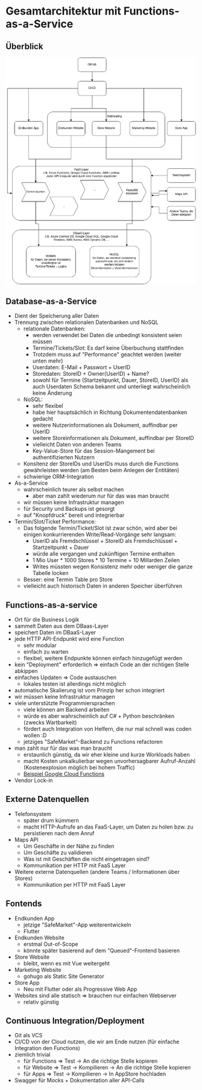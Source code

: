 # Gesamtarchitektur mit Functions-as-a-Service

## Überblick

![Architektur Übersicht](../diagrams/faas-architecture.png)

## Database-as-a-Service

- Dient der Speicherung aller Daten
- Trennung zwischen relationalen Datenbanken und NoSQL
    - relationale Datenbanken:
        - werden verwendet bei Daten die unbedingt konsistent seien müssen
        - Termine/Tickets/Slot: Es darf keine Überbuchung stattfinden
        - Trotzdem muss auf "Performance" geachtet werden (weiter unten mehr)
        - Userdaten: E-Mail + Passwort + UserID
        - Storedaten: StoreID + Owner(UserID) + Name?
        - sowohl für Termine (Startzeitpunkt, Dauer, StoreID, UserID) als auch Userdaten Schema bekannt und unterliegt wahrscheinlich keine Änderung
    - NoSQL:
        - sehr flexibel
        - habe hier hauptsächlich in Richtung Dokumentendatenbanken gedacht
        - weitere Nutzerinformationen als Dokument, auffindbar per UserID
        - weitere Storeinformationen als Dokument, auffindbar per StoreID
        - vielleicht Daten von anderen Teams
        - Key-Value-Store für das Session-Mangement bei authentifizierten Nutzern
    - Konsitenz der StoreIDs und UserIDs muss durch die Functions gewährleisten werden (am Besten beim Anlegen der Entitäten)
    - schwierige ORM-Integration
- As-a-Service
    - wahrscheinlich teurer als selbst machen
        - aber man zahlt wiederum nur für das was man braucht
    - wir müssen keine Infrastruktur managen
    - für Security und Backups ist gesorgt
    - auf "Knopfdruck" bereit und integrierbar
- Termin/Slot/Ticket Performance:
    - Das folgende Termin/Ticket/Slot ist zwar schön, wird aber bei einigen konkurrierenden Write/Read-Vorgänge sehr langsam:
        - UserID als Fremdschlüssel + StoreID als Fremdschlüssel + Startzeitpunkt + Dauer
        - würde alle vergangen und zukünftigen Termine enthalten
        - 1 Mio User * 1000 Stores * 10 Termine = 10 Millarden Zeilen
        - Writes müssten wegen Konsistenz mehr oder weniger die ganze Tabelle locken
    - Besser: eine Termin Table pro Store
    - vielleicht auch historisch Daten in anderen Speicher überführen

## Functions-as-a-service

- Ort für die Business Logik
- sammelt Daten aus dem DBaas-Layer
- speichert Daten im DBaaS-Layer
- jede HTTP API-Endpunkt wird eine Function
    - sehr modular
    - einfach zu warten
    - flexibel, weitere Endpunkte können einfach hinzugefügt werden
- kein "Deployment" erforderlich => einfach Code an der richtigen Stelle abkippen
- einfaches Updaten => Code austauschen
    - lokales testen ist allerdings nicht möglich
- automatische Skalierung ist vom Prinzip her schon integriert
- wir müssen keine Infrastruktur managen
- viele unterstützte Programmiersprachen
    - viele können am Backend arbeiten
    - würde es aber wahrscheinlich auf C# + Python beschränken (zwecks Wartbarkeit)
    - fördert auch Integration von Helfern, die nur mal schnell was coden wollen :D
    - jetziges "SafeMarket"-Backend zu Functions refactoren
- man zahlt nur für das was man braucht
    - erstaunlich günstig, da wir eher kleine und kurze Workloads haben
    - macht Kosten unkalkulierbar wegen unvorhersagbarer Aufruf-Anzahl (Kostenexplosion möglich bei hohem Traffic)
    - [Beispiel Google Cloud Functions](https://cloud.google.com/functions/pricing#simple_background_function)
- Vendor Lock-in

## Externe Datenquellen

- Telefonsystem
    - später drum kümmern
    - macht HTTP-Aufrufe an das FaaS-Layer, um Daten zu holen bzw. zu persistieren nach dem Anruf
- Maps API
    - Um Geschäfte in der Nähe zu finden
    - Um Geschäfte zu validieren
    - Was ist mit Geschäften die nicht eingetragen sind?
    - Kommunikation per HTTP mit FaaS Layer
- Weitere externe Datenquellen (andere Teams / Informationen über Stores)
    - Kommunikation per HTTP mit FaaS Layer

## Fontends

- Endkunden App
    - jetzige "SafeMarket"-App weiterentwickeln
    - Flutter
- Endkunden Website
    - erstmal Out-of-Scope
    - könnte später basierend auf dem "Queued"-Frontend basieren
- Store Website
    - bleibt, wenn es mit Vue weitergeht
- Marketing Website
    - gohugo als Static Site Generator
- Store App
    - Neu mit Flutter oder als Progressive Web App
- Websites sind alle statisch => brauchen nur einfachen Webserver
    - relativ günstig

## Continuous Integration/Deployment

- Git als VCS
- CI/CD von der Cloud nutzen, die wir am Ende nutzen (für einfache Integration den Functions)
- ziemlich trivial
    - für Functions => Test -> An die richtige Stelle kopieren
    - für Website => Test -> Kompilieren -> An die richtige Stelle kopieren
    - für Apps => Test -> Kompilieren -> In AppStore hochladen
- Swagger für Mocks + Dokumentation aller API-Calls